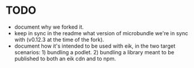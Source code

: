 # TODO

- document why we forked it.
- keep in sync in the readme what version of microbundle we're in sync with (v0.12.3 at the time of the fork).
- document how it's intended to be used with eik, in the two target scenarios: 1) bundling a podlet. 2) bundling a library meant to be published to both an eik cdn and to npm.
